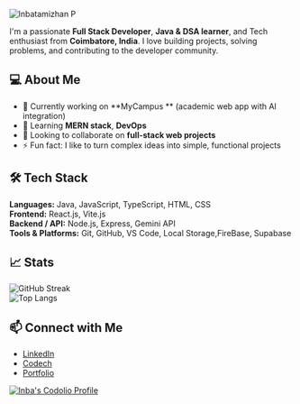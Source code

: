 ![Inbatamizhan P](https://img.shields.io/badge/-Inbatamizhan%20P-blueviolet?style=for-the-badge&logo=github&logoColor=white)


I'm a passionate **Full Stack Developer**, **Java & DSA learner**, and Tech enthusiast from **Coimbatore, India**. I love building projects, solving problems, and contributing to the developer community.

## 💻 About Me
- 🔭 Currently working on **MyCampus ** (academic web app with AI integration)
- 🌱 Learning **MERN stack**, **DevOps**
- 👯 Looking to collaborate on **full-stack web projects** 
- ⚡ Fun fact: I like to turn complex ideas into simple, functional projects

## 🛠️ Tech Stack
**Languages:** Java, JavaScript, TypeScript, HTML, CSS  
**Frontend:** React.js, Vite.js  
**Backend / API:** Node.js, Express, Gemini API  
**Tools & Platforms:** Git, GitHub, VS Code, Local Storage,FireBase, Supabase 

## 📈 Stats
![GitHub Streak](https://github-readme-streak-stats.herokuapp.com/?user=Inba-11&theme=dark)  
![Top Langs](https://github-readme-stats.vercel.app/api/top-langs/?username=Inba-11&layout=compact&theme=dark)  

## 📫 Connect with Me
- [LinkedIn](https://www.linkedin.com/in/inbatamizhan-p-232a23295/)  
- [Codech](https://github.com/Inba-11)  
- [Portfolio](https://portfolio-livid-nine-zuxe7ln1hb.vercel.app/)  

[![Inba's Codolio Profile](https://codolio.com/profile/Inba/card)](https://codolio.com/profile/Inba)




